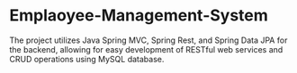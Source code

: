 # Emplaoyee-Management-System
The project utilizes Java Spring MVC, Spring Rest, and Spring Data JPA for the backend,  allowing for easy development of RESTful web services and CRUD operations using  MySQL database.
